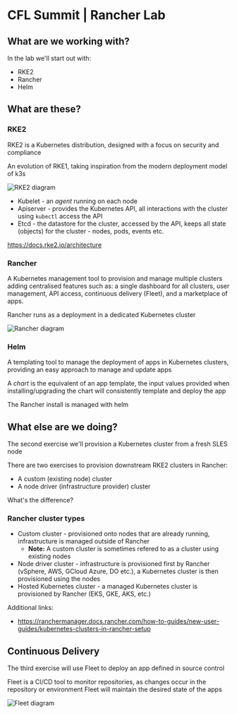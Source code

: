 # CFL Summit | Rancher Lab

## What are we working with?

In the lab we'll start out with:
- RKE2
- Rancher
- Helm

## What are these?

### RKE2

RKE2 is a Kubernetes distribution, designed with a focus on security and compliance

An evolution of RKE1, taking inspiration from the modern deployment model of k3s

![RKE2 diagram](https://docs.rke2.io/assets/images/overview-06f8a098e271952bfe5db78b3a0e9b25.png)

- Kubelet - an *agent* running on each node
- Apiserver - provides the Kubernetes API, all interactions with the cluster using `kubectl` access the API
- Etcd - the datastore for the cluster, accessed by the API, keeps all state (objects) for the cluster - nodes, pods, events etc. 

https://docs.rke2.io/architecture

### Rancher

A Kubernetes management tool to provision and manage multiple clusters adding centralised features such as: a single dashboard for all clusters, user management, API access, continuous delivery (Fleet), and a marketplace of apps.

Rancher runs as a deployment in a dedicated Kubernetes cluster

![Rancher diagram](https://ranchermanager.docs.rancher.com/assets/images/rancher-architecture-rancher-api-server-2743dae746c64cd2ad66711908be4108.svg)

### Helm

A templating tool to manage the deployment of apps in Kubernetes clusters, providing an easy approach to manage and update apps

A *chart* is the equivalent of an app template, the input values provided when installing/upgrading the chart will consistently template and deploy the app

The Rancher install is managed with helm

## What else are we doing?

The second exercise we'll provision a Kubernetes cluster from a fresh SLES node

There are two exercises to provision downstream RKE2 clusters in Rancher:
  - A custom (existing node) cluster
  - A node driver (infrastructure provider) cluster

What's the difference?

### Rancher cluster types

- Custom cluster - provisioned onto nodes that are already running, infrastructure is managed outside of Rancher
  - **Note:** A custom cluster is sometimes refered to as a cluster using existing nodes
- Node driver cluster - infrastructure is provisioned first by Rancher (vSphere, AWS, GCloud Azure, DO etc.), a Kubernetes cluster is then provisioned using the nodes
- Hosted Kubernetes cluster - a managed Kubernetes cluster is provisioned by Rancher (EKS, GKE, AKS, etc.)

Additional links:
- https://ranchermanager.docs.rancher.com/how-to-guides/new-user-guides/kubernetes-clusters-in-rancher-setup

## Continuous Delivery

The third exercise will use Fleet to deploy an app defined in source control

Fleet is a CI/CD tool to monitor repositories, as changes occur in the repository or environment Fleet will maintain the desired state of the apps

![Fleet diagram](https://fleet.rancher.io/assets/images/fleet-architecture-f708ce634648101dc98f451dcd59fe84.svg)